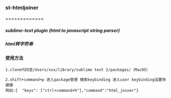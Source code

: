 ### st-htmljoiner
=============

##### sublime-text plugin (html to javascript string parser)

##### html转字符串

#### 使用方法

	1.clone代码至/Users/xxx/library/sublime text 2/packages/（MacOS）

	2.shift+command+p 进入package管理 搜索keybinding 进入user keybinding设置快捷键 
	例如:{  "keys": ["ctrl+command+h"],"command":"html_joiner"}




